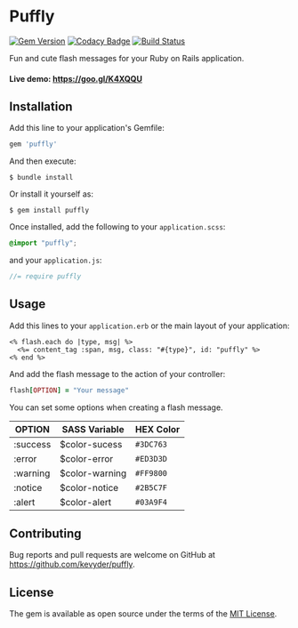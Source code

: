 # Puffly

[![Gem Version](https://badge.fury.io/rb/puffly.svg)](https://badge.fury.io/rb/puffly)
[![Codacy Badge](https://api.codacy.com/project/badge/Grade/bbf2d676a27842eab590d8dac0cda3ca)](https://www.codacy.com/app/Kevyder/puffly?utm_source=github.com&amp;utm_medium=referral&amp;utm_content=kevyder/puffly&amp;utm_campaign=Badge_Grade)
[![Build Status](https://travis-ci.org/kevyder/puffly.svg?branch=master)](https://travis-ci.org/kevyder/puffly)


Fun and cute flash messages for your Ruby on Rails application.

#### Live demo: https://goo.gl/K4XQQU

## Installation

Add this line to your application's Gemfile:

  ```ruby
  gem 'puffly'
  ```

And then execute:

    $ bundle install

Or install it yourself as:

    $ gem install puffly

Once installed, add the following to your `application.scss`:

  ```scss
  @import "puffly";
  ```

and your `application.js`:

  ```js
  //= require puffly
  ```

## Usage

Add this lines to your `application.erb` or the main layout of your application:

  ```erb
  <% flash.each do |type, msg| %>
    <%= content_tag :span, msg, class: "#{type}", id: "puffly" %>
  <% end %>
  ```

And add the flash message to the action of your controller:

   ```ruby
   flash[OPTION] = "Your message"
   ```

You can set some options when creating a flash message.

   OPTION | SASS Variable | HEX Color
   ------------ | ------------- | -------------
   :success | $color-sucess | `#3DC763`
   :error | $color-error | `#ED3D3D`
   :warning | $color-warning | `#FF9800`
   :notice | $color-notice | `#2B5C7F`
   :alert  | $color-alert  | `#03A9F4`

## Contributing

Bug reports and pull requests are welcome on GitHub at https://github.com/kevyder/puffly.


## License

The gem is available as open source under the terms of the [MIT License](http://opensource.org/licenses/MIT).

